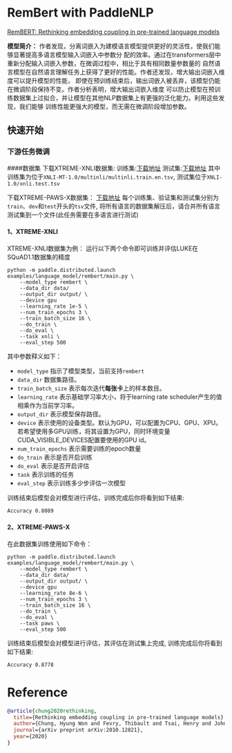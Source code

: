 # RemBert with PaddleNLP

[RemBERT: Rethinking embedding coupling in pre-trained language models](https://arxiv.org/pdf/2010.12821v1.pdf)

**模型简介：**
作者发现，分离词嵌入为建模语言模型提供更好的灵活性，使我们能够显著提高多语言模型输入词嵌入中参数分
配的效率。通过在transformers层中重新分配输入词嵌入参数，在微调过程中，相比于具有相同数量参数量的
自然语言模型在自然语言理解任务上获得了更好的性能。作者还发现，增大输出词嵌入维度可以提升模型的性能，
即使在预训练结束后，输出词嵌入被丢弃，该模型仍能在微调阶段保持不变。作者分析表明，增大输出词嵌入维度
可以防止模型在预训练数据集上过拟合，并让模型在其他NLP数据集上有更强的泛化能力。利用这些发现，我们能够
训练性能更强大的模型，而无需在微调阶段增加参数。

## 快速开始

### 下游任务微调

####数据集
下载XTREME-XNLI数据集:
训练集:[下载地址](https://dl.fbaipublicfiles.com/XNLI/XNLI-MT-1.0.zip)
测试集:[下载地址](https://dl.fbaipublicfiles.com/XNLI/XNLI-1.0.zip)
其中训练集为位于`XNLI-MT-1.0/multinli/multinli.train.en.tsv`, 测试集位于`XNLI-1.0/xnli.test.tsv`

下载XTREME-PAWS-X数据集：
[下载地址](https://storage.googleapis.com/paws/pawsx/x-final.tar.gz)
每个训练集、验证集和测试集分别为`train`、`dev`和`test`开头的`tsv`文件, 将所有语言的数据集解压后，请合并所有语言测试集到一个文件(此任务需要在多语言进行测试)

#### 1、XTREME-XNLI
XTREME-XNLI数据集为例：
运行以下两个命令即可训练并评估LUKE在SQuAD1.1数据集的精度

```shell
python -m paddle.distributed.launch examples/language_model/rembert/main.py \
    --model_type rembert \
    --data_dir data/
    --output_dir output/ \
    --device gpu
    --learning_rate 1e-5 \
    --num_train_epochs 3 \
    --train_batch_size 16 \
    --do_train \
    --do_eval \
    --task xnli \
    --eval_step 500
```
其中参数释义如下：
- `model_type` 指示了模型类型，当前支持`rembert`
- `data_dir` 数据集路径。
- `train_batch_size` 表示每次迭代**每张卡**上的样本数目。
- `learning_rate` 表示基础学习率大小，将于learning rate scheduler产生的值相乘作为当前学习率。
- `output_dir` 表示模型保存路径。
- `device` 表示使用的设备类型。默认为GPU，可以配置为CPU、GPU、XPU。若希望使用多GPU训练，将其设置为GPU，同时环境变量CUDA_VISIBLE_DEVICES配置要使用的GPU id。
- `num_train_epochs` 表示需要训练的epoch数量
- `do_train` 表示是否开启训练
- `do_eval` 表示是否开启评估
- `task` 表示训练的任务
- `eval_step` 表示训练多少步评估一次模型

训练结束后模型会对模型进行评估，训练完成后你将看到如下结果:
```bash
Accuracy 0.8089
```

#### 2、XTREME-PAWS-X
在此数据集训练使用如下命令：

```shell
python -m paddle.distributed.launch examples/language_model/rembert/main.py \
    --model_type rembert \
    --data_dir data/
    --output_dir output/ \
    --device gpu
    --learning_rate 8e-6 \
    --num_train_epochs 3 \
    --train_batch_size 16 \
    --do_train \
    --do_eval \
    --task paws \
    --eval_step 500
```
训练结束后模型会对模型进行评估，其评估在测试集上完成, 训练完成后你将看到如下结果:
```bash
Accuracy 0.8778
```


# Reference

```bibtex
@article{chung2020rethinking,
  title={Rethinking embedding coupling in pre-trained language models},
  author={Chung, Hyung Won and Fevry, Thibault and Tsai, Henry and Johnson, Melvin and Ruder, Sebastian},
  journal={arXiv preprint arXiv:2010.12821},
  year={2020}
}
```
